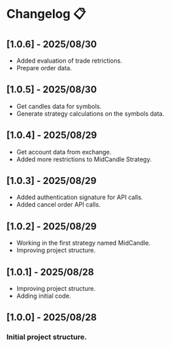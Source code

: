 # Changelog 📋

## [1.0.6] - 2025/08/30

- Added evaluation of trade retrictions.
- Prepare order data.

## [1.0.5] - 2025/08/30

- Get candles data for symbols.
- Generate strategy calculations on the symbols data.

## [1.0.4] - 2025/08/29

- Get account data from exchange.
- Added more restrictions to MidCandle Strategy.

## [1.0.3] - 2025/08/29

- Added authentication signature for API calls.
- Added cancel order API calls.

## [1.0.2] - 2025/08/29

- Working in the first strategy named MidCandle.
- Improving project structure.

## [1.0.1] - 2025/08/28

- Improving project structure.
- Adding initial code.

## [1.0.0] - 2025/08/28

### Initial project structure.
